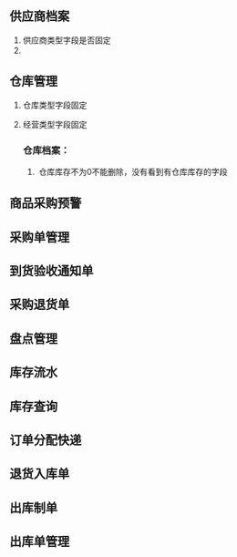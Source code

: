 ## 供应商档案

1. 供应商类型字段是否固定
2. 

## 仓库管理

1. 仓库类型字段固定

2. 经营类型字段固定

    ### 仓库档案：

    1. ​	仓库库存不为0不能删除，没有看到有仓库库存的字段

## 商品采购预警





## 采购单管理





## 到货验收通知单





## 采购退货单





## 盘点管理





## 库存流水





## 库存查询





## 订单分配快递





## 退货入库单





## 出库制单





## 出库单管理



